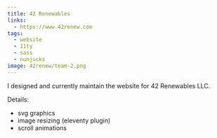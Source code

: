 ```yaml
---
title: 42 Renewables
links: 
  - https://www.42renew.com
tags:
  - website
  - 11ty
  - sass
  - nunjucks
image: 42renew/team-2.png
---
```


I designed and currently maintain the website for 42 Renewables LLC.

Details:

- svg graphics
- image resizing (eleventy plugin)
- scroll animations

